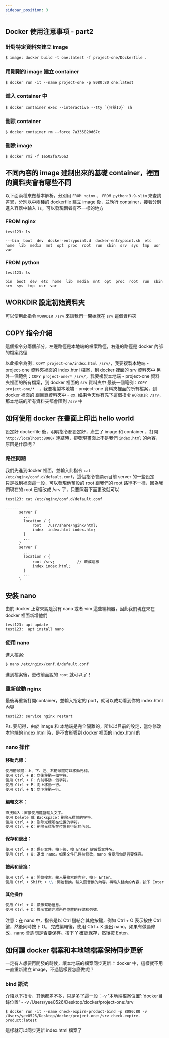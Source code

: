 ```yaml
---
sidebar_position: 3
---
```



Docker 使用注意事項 - part2
------


### 針對特定資料夾建立 image

```shell
$ image: docker build -t one:latest -f project-one/Dockerfile .
```


### 用剛剛的 image 建立 container

```shell
$ docker run -it --name project-one -p 8080:80 one:latest
```

### 進入 container 中

```shell
$ docker container exec --interactive --tty `{容器ID}` sh
```


### 刪除 container 
```shell
$ docker container rm --force 7a335820d67c
```


### 刪除 image
```shell
$ docker rmi -f 1e502fa756a3
```


## 不同內容的 image 建制出來的基礎 container，裡面的資料夾會有哪些不同

以下面兩種來做基本解析，分別用 `FROM nginx` 、 `FROM python:3.9-slim` 來查詢差異，分別以中兩種的 dockerfile 建立 image 後，並執行 container，接著分別進入容器中輸入 `ls`，可以發現兩者有不一樣的地方

### FROM nginx

```shell
test123: ls

---bin  boot  dev  docker-entrypoint.d  docker-entrypoint.sh  etc  home  lib  media  mnt  opt  proc  root  run  sbin  srv  sys  tmp  usr  var
```

### FROM python

```shell
test123: ls

bin  boot  dev  etc  home  lib  media  mnt  opt  proc  root  run  sbin  srv  sys  tmp  usr  var
```


## WORKDIR 設定初始資料夾
可以使用此指令 `WORKDIR /srv` 來讓我們一開始就在 `srv` 這個資料夾


## COPY 指令介紹

這個指令分兩個部分，左邊路徑是本地端的檔案路徑，右邊的路徑是 docker 內部的檔案路徑

以此指令為例：`COPY project-one/index.html /srv/`，我要複製本地端 - project-one 資料夾裡面的 index.html 檔案，到 docker 裡面的 srv 資料夾中
另外一個範例：`COPY project-one/* /srv/`，我要複製本地端 - project-one 資料夾裡面的所有檔案，到 docker 裡面的 srv 資料夾中
最後一個範例：`COPY project-one/* .`，我要複製本地端 - project-one 資料夾裡面的所有檔案，到 docker 裡面的 跟目錄資料夾中 - ex. 如果今天你有先下這個指令 `WORKDIR /srv`，那本地端的所有資料夾都會匯到 `/srv` 中


## 如何使用 docker 在畫面上印出 hello world

設定好 dockerfile 後，明明指令都設定好，產生了 image 和 container ，打開 `http://localhost:8080/` 連結時，卻發現畫面上不是我們 `index.html` 的內容，原因是什麼呢？

### 路徑問題

我們先進到docker 裡面，並輸入此指令 `cat /etc/nginx/conf.d/default.conf`，這個指令會顯示目前 server 的一些設定   
只是找到裡面這一段，可以發現他預設的 root 跟我們的 root 路徑不一樣，因為我們現在的 root 已經改成 /srv 了，只要照著下面更改就可以     

```shell
test123: cat /etc/nginx/conf.d/default.conf

------
      server {
        ...
        location / {
            root   /usr/share/nginx/html;
            index  index.html index.htm;
        } 
        ...
      }
      server {
        ...
        location / {
            root /srv;          // 改成這樣
            index index.html;
        }
        ...
      }
```

## 安裝 nano

由於 docker 正常來說是沒有 nano 或者 vim 這些編輯器，因此我們現在來在 docker 裡面新增他們

```shell
test123: apt update
test123:  apt install nano
```



### 使用 nano

進入檔案: 

```shell
$ nano /etc/nginx/conf.d/default.conf
```

進到檔案後，更改前面說的 `root` 就可以了！

### 重新啟動 nginx 

最後再重新打開container，並輸入指定的 port，就可以成功看到你的 index.html 內容

```shell
test123: service nginx restart
```

Ps. 要記得，由於 image 和 本地端是完全隔離的，所以以目前的設定，當你修改本地端的 index.html 時，是不會影響到 docker 裡面的 index.html 的

### nano 操作

#### 移動光標：

```md
使用箭頭鍵：上、下、左、右箭頭鍵可以移動光標。
使用 Ctrl + B：向後移動一個字符。
使用 Ctrl + F：向前移動一個字符。
使用 Ctrl + P：向上移動一行。
使用 Ctrl + N：向下移動一行。
```

#### 編輯文本： 

```md
直接輸入：直接使用鍵盤輸入文字。
使用 Delete 或 Backspace：刪除光標前的字符。
使用 Ctrl + D：刪除光標所在位置的字符。
使用 Ctrl + K：刪除光標所在位置到行尾的內容。
```
    
#### 保存和退出： 
    
```md
使用 Ctrl + O：保存文件。按下後，按 Enter 鍵確認文件名。
使用 Ctrl + X：退出 nano。如果文件已經被修改，nano 會提示你是否要保存。
```    

#### 搜索和替換： 
```md
使用 Ctrl + W：開始搜索。輸入要搜索的內容，按下 Enter。
使用 Ctrl + Shift + \\：開始替換。輸入要替換的內容，再輸入替換的內容，按下 Enter。
```


#### 其他操作

```md
使用 Ctrl + G：顯示幫助信息。
使用 Ctrl + C：顯示當前光標所在位置的行號和列號。
```
注意：在 nano 中，指令是以 Ctrl 鍵結合其他按鍵，例如 Ctrl + O 表示按住 Ctrl 鍵，然後同時按下 O。
完成編輯後，使用 Ctrl + X 退出 nano。如果有做過修改，nano 會詢問是否要保存。按下 Y 確認保存，然後按 Enter。    


## 如何讓 docker 檔案和本地端檔案保持同步更新

一定有人想要再開發的時候，讓本地端的檔案同步更新上 docker 中，這樣就不用一直重新建立 image，不過這樣要怎麼做呢？

### bind 語法

介紹以下指令，其他都差不多，只是多了這一段：-v '本地端檔案位置':'docker目錄位置' - -v /Users/yee0526/Desktop/docker/project-one:/srv

```shell
$ docker run -it --name check-expire-product-bind -p 8080:80 -v /Users/yee0526/Desktop/docker/project-one:/srv check-expire-product:latest
```

這樣就可以同步更新 index.html 檔案了
